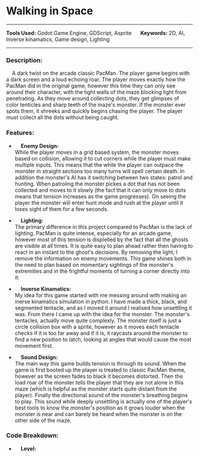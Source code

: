 
# Walking in Space

---

**Tools Used:** Godot Game Engine, GDScript, Asprite &nbsp;&nbsp;&nbsp;&nbsp; **Keywords:** 2D, AI, Inverse kinamatics, Game design, Lighting

---

### Description:
&nbsp;&nbsp;&nbsp;&nbsp;A dark twist on the arcade classic PacMan. The player game begins with a dark screen and a loud echoing roar. The player moves exactly how the PacMan did in the original game, however this time they can only see around their character, with the tight walls of the maze blocking light from penetrating. As they move around collecting dots, they get glimpses of color tenticles and sharp teeth of the maze's monster. If the monster ever spots them, it shreeks and quickly begins chasing the player. The player must collect all the dots without being caught.


### Features:
- &nbsp;&nbsp;&nbsp;&nbsp;**Enemy Design:**  
While the player moves in a grid based system, the monster moves based on collision, allowing it to cut corners while the player must make multiple inputs. This means that the while the player can outpace the monster in straight sections too many turns will spell certain death. In addition the monster's AI has it switching between two states: patrol and hunting. When patroling the monster pickes a dot that has not been collected and moves to it slowly (the fact that it can only move to dots means that tension increases as the game progresses). On seeing the player the monster will enter hunt mode and rush at the player until it loses sight of them for a few seconds.

- &nbsp;&nbsp;&nbsp;&nbsp;**Lighting:**  
The primary difference in this project compared to PacMan is the lack of lighting. PacMan is quite intense, especially for an arcade game, however most of this tension is displelled by the fact that all the ghosts are visible at all times. It is quite easy to plan ahead rather then having to react in an instant to the ghost's decisions. By removing the light, I remove the information on enemy movements. This game shines both in the need to plan based on momentary sightings of the monster's extremities and in the frightful moments of turning a corner directly into it.

- &nbsp;&nbsp;&nbsp;&nbsp;**Inverse Kinamatics:**  
My idea for this game started with me messing around with making an inerse kinamatics simulation in python. I have made a thick, black, and segmented tentacle, and as I moved it around I realised how unsettling it was. From there I came up with the idea for the monster. The monster's tentacles, actually move quite complexly. The monster itself is just a circle collision box with a sprite, however as it moves each tentacle checks if it is too far away and if it is, it raycasts around the monster to find a new position to latch, looking at angles that would cause the most movement first.

- &nbsp;&nbsp;&nbsp;&nbsp;**Sound Design:**  
The main way this game builds tension is through its sound. When the game is first booted up the player is treated to classic PacMan theme, however as the screen fades to black it becomes distorted. Then the load roar of the monster tells the player that they are not alone in this maze (which is helpful as the monster starts quite distant from the player). Finally the directional sound of the monster's breathing begins to play. This sound while deeply unsettling is actually one of the player's best tools to know the monster's position as it grows louder when the monster is near and can barely be heard when the monster is on the other side of the maze.


### Code Breakdown:
- &nbsp;&nbsp;&nbsp;&nbsp;**Level:**  
